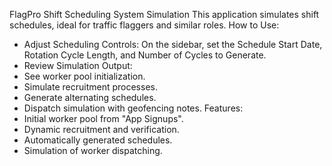 FlagPro Shift Scheduling System Simulation
This application simulates shift schedules, ideal for traffic flaggers and similar roles.
How to Use:
- Adjust Scheduling Controls:
On the sidebar, set the Schedule Start Date, Rotation Cycle Length, and Number of Cycles to Generate.
- Review Simulation Output:
- See worker pool initialization.
- Simulate recruitment processes.
- Generate alternating schedules.
- Dispatch simulation with geofencing notes.
Features:
- Initial worker pool from "App Signups".
- Dynamic recruitment and verification.
- Automatically generated schedules.
- Simulation of worker dispatching.
